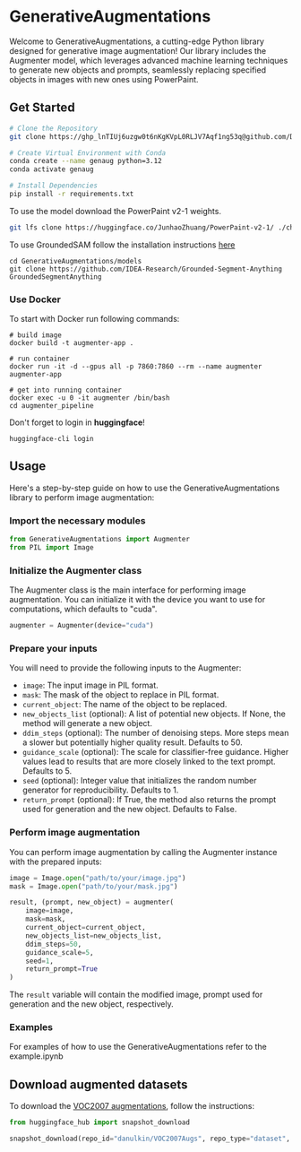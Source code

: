 # GenerativeAugmentations

Welcome to GenerativeAugmentations, a cutting-edge Python library designed for generative image augmentation! Our library includes the Augmenter model, which leverages advanced machine learning techniques to generate new objects and prompts, seamlessly replacing specified objects in images with new ones using PowerPaint.

## Get Started

```bash
# Clone the Repository
git clone https://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@github.com/DorinDaniil/augmenter_pipeline.git

# Create Virtual Environment with Conda
conda create --name genaug python=3.12
conda activate genaug

# Install Dependencies
pip install -r requirements.txt
```
To use the model download the PowerPaint v2-1 weights.
```bash
git lfs clone https://huggingface.co/JunhaoZhuang/PowerPaint-v2-1/ ./checkpoints/ppt-v2-1
```

To use GroundedSAM follow the installation instructions [here](https://github.com/IDEA-Research/Grounded-Segment-Anything/tree/main)

```
cd GenerativeAugmentations/models
git clone https://github.com/IDEA-Research/Grounded-Segment-Anything GroundedSegmentAnything
```

### Use Docker
To start with Docker run following commands:
```
# build image
docker build -t augmenter-app .

# run container
docker run -it -d --gpus all -p 7860:7860 --rm --name augmenter augmenter-app

# get into running container
docker exec -u 0 -it augmenter /bin/bash 
cd augmenter_pipeline 
```

Don't forget to login in **huggingface**!
```
huggingface-cli login
```

## Usage

Here's a step-by-step guide on how to use the GenerativeAugmentations library to perform image augmentation:

### Import the necessary modules

```python
from GenerativeAugmentations import Augmenter
from PIL import Image
```

### Initialize the Augmenter class

The Augmenter class is the main interface for performing image augmentation. You can initialize it with the device you want to use for computations, which defaults to "cuda".

```python
augmenter = Augmenter(device="cuda")
```

### Prepare your inputs

You will need to provide the following inputs to the Augmenter:

- `image`: The input image in PIL format.
- `mask`: The mask of the object to replace in PIL format.
- `current_object`: The name of the object to be replaced.
- `new_objects_list` (optional): A list of potential new objects. If None, the method will generate a new object.
- `ddim_steps` (optional): The number of denoising steps. More steps mean a slower but potentially higher quality result. Defaults to 50.
- `guidance_scale` (optional): The scale for classifier-free guidance. Higher values lead to results that are more closely linked to the text prompt. Defaults to 5.
- `seed` (optional): Integer value that initializes the random number generator for reproducibility. Defaults to 1.
- `return_prompt` (optional): If True, the method also returns the prompt used for generation and the new object. Defaults to False.

### Perform image augmentation

You can perform image augmentation by calling the Augmenter instance with the prepared inputs:

```python
image = Image.open("path/to/your/image.jpg")
mask = Image.open("path/to/your/mask.jpg")

result, (prompt, new_object) = augmenter(
    image=image,
    mask=mask,
    current_object=current_object,
    new_objects_list=new_objects_list,
    ddim_steps=50,
    guidance_scale=5,
    seed=1,
    return_prompt=True
)
```

The `result` variable will contain the modified image, prompt used for generation and the new object, respectively.

### Examples

For examples of how to use the GenerativeAugmentations refer to the example.ipynb

## Download augmented datasets

To download the [VOC2007 augmentations](https://huggingface.co/datasets/danulkin/VOC2007Augs), follow the instructions:
```python
from huggingface_hub import snapshot_download

snapshot_download(repo_id="danulkin/VOC2007Augs", repo_type="dataset", local_dir = "./VOC2007Augs")
```

